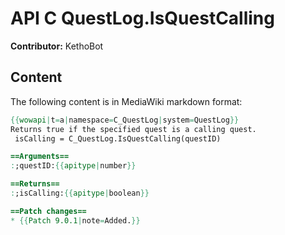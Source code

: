 # API C QuestLog.IsQuestCalling

**Contributor:** KethoBot

## Content

The following content is in MediaWiki markdown format:

```mediawiki
{{wowapi|t=a|namespace=C_QuestLog|system=QuestLog}}
Returns true if the specified quest is a calling quest.
 isCalling = C_QuestLog.IsQuestCalling(questID)

==Arguments==
:;questID:{{apitype|number}}

==Returns==
:;isCalling:{{apitype|boolean}}

==Patch changes==
* {{Patch 9.0.1|note=Added.}}
```